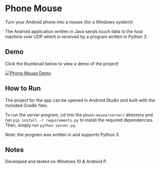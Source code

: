 # Phone Mouse

Turn your Android phone into a mouse (for a Windows system)!

The Android application written in Java sends touch data to the host machine over UDP which is received by a program written in Python 3.


## Demo

Click the thumbnail below to view a demo of the project!

[![Phone Mouse Demo](https://i.vimeocdn.com/video/889846742.webp)](https://vimeo.com/416122456)


## How to Run

The project for the app can be opened in Android Studio and built with the included Gradle files.

To run the server program, cd into the `phone-mouse/server/` directory and run `pip install -r requirements.py` to install the required dependencies. 
Then, simply run `python server.py`.

Note: the program was written in and supports Python 3.


## Notes

Developed and tested on Windows 10 & Android P.
